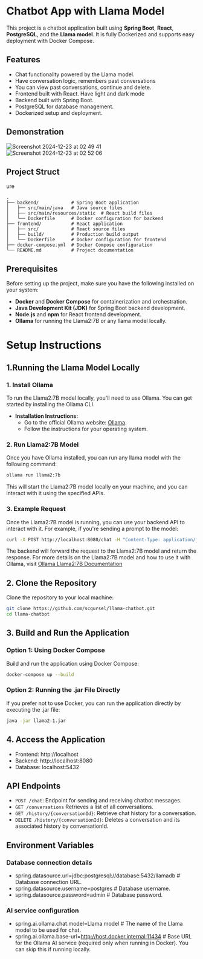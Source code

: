 
# Chatbot App with Llama Model

This project is a chatbot application built using **Spring Boot**, **React**, **PostgreSQL**, and the **Llama model**. It is fully Dockerized and supports easy deployment with Docker Compose.

## Features
- Chat functionality powered by the Llama model.
- Have conversation logic, remembers past conversations
- You can view past conversations, continue and delete.
- Frontend built with React. Have light and dark mode 
- Backend built with Spring Boot.
- PostgreSQL for database management.
- Dockerized setup and deployment.

## Demonstration
![Screenshot 2024-12-23 at 02 49 41](https://github.com/user-attachments/assets/c30e290e-a01d-4e01-bf30-bb0c1e1f0e7d)
![Screenshot 2024-12-23 at 02 52 06](https://github.com/user-attachments/assets/f22a170c-c537-4201-abea-f452a7faf654)


## Project Struct
ure
```plaintext
.
├── backend/            # Spring Boot application
│   ├── src/main/java   # Java source files
│   ├── src/main/resources/static  # React build files
│   └── Dockerfile      # Docker configuration for backend
├── frontend/           # React application
│   ├── src/            # React source files
│   ├── build/          # Production build output
│   └── Dockerfile      # Docker configuration for frontend
├── docker-compose.yml  # Docker Compose configuration
└── README.md           # Project documentation
```

## Prerequisites
Before setting up the project, make sure you have the following installed on your system:

- **Docker** and **Docker Compose** for containerization and orchestration.
- **Java Development Kit (JDK)** for Spring Boot backend development.
- **Node.js** and **npm** for React frontend development.
- **Ollama** for running the Llama2:7B or any llama model locally.


# Setup Instructions
## 1.Running the Llama Model Locally

### 1. Install Ollama
To run the Llama2:7B model locally, you'll need to use Ollama. You can get started by installing the Ollama CLI.

- **Installation Instructions:**
    - Go to the official Ollama website: [Ollama](https://ollama.com/).
    - Follow the instructions for your operating system.

### 2. Run Llama2:7B Model
Once you have Ollama installed, you can run any llama model with the following command:

```bash
ollama run llama2:7b
```
This will start the Llama2:7B model locally on your machine, and you can interact with it using the specified APIs.

### 3. Example Request
Once the Llama2:7B model is running, you can use your backend API to interact with it. For example, if you're sending a prompt to the model:
```bash
curl -X POST http://localhost:8080/chat -H "Content-Type: application/json" -d '{"message": "Hello, Llama!"}'
```
The backend will forward the request to the Llama2:7B model and return the response.
For more details on the Llama2:7B model and how to use it with Ollama, visit [Ollama Llama2:7B Documentation](https://ollama.com/library/llama2:7b) 


## 2. Clone the Repository
Clone the repository to your local machine:

```bash
git clone https://github.com/scgursel/llama-chatbot.git
cd llama-chatbot
```

## 3. Build and Run the Application
### Option 1: Using Docker Compose

  Build and run the application using Docker Compose:
```bash
docker-compose up --build
```
### Option 2: Running the .jar File Directly
If you prefer not to use Docker, you can run the application directly by executing the .jar file:

```bash
java -jar llama2-1.jar
```
## 4. Access the Application

* Frontend: http://localhost
* Backend: http://localhost:8080
* Database: localhost:5432

## API Endpoints

* `POST /chat`: Endpoint for sending and receiving chatbot messages.
* `GET /conversations` Retrieves a list of all conversations.
* `GET /history/{conversationId}`:  Retrieve chat history for a conversation.
* `DELETE /history/{conversationId}`: Deletes a conversation and its associated history by conversationId.

## Environment Variables

### Database connection details
* spring.datasource.url=jdbc:postgresql://database:5432/llamadb  # Database connection URL.
* spring.datasource.username=postgres                            # Database username.
* spring.datasource.password=admin                               # Database password.

### AI service configuration
* spring.ai.ollama.chat.model=Llama model                        # The name of the Llama model to be used for chat.
* spring.ai.ollama.base-url=http://host.docker.internal:11434    # Base URL for the Ollama AI service (required only when running in Docker). You can skip this if running locally.

